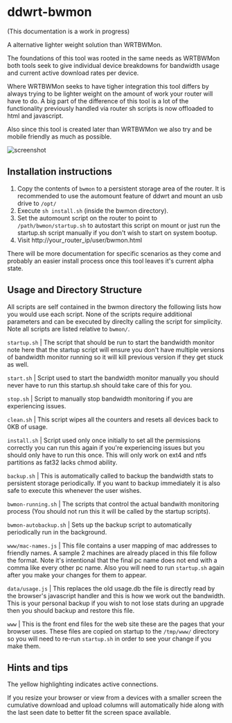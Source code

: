 ddwrt-bwmon
===========
(This documentation is a work in progress)

A alternative lighter weight solution than WRTBWMon.

The foundations of this tool was rooted in the same needs as WRTBWMon both tools seek to give individual device breakdowns for bandwidth usage and current active download rates per device.

Where WRTBWMon seeks to have tigher integration this tool differs by always trying to be lighter weight on the amount of work your router will have to do. A big part of the difference of this tool is a lot of the functionality previously handled via router sh scripts is now offloaded to html and javascript.

Also since this tool is created later than WRTBWMon we also try and be mobile friendly as much as possible.

![screenshot](https://github.com/vortex-5/ddwrt-bwmon/raw/master/bwmon.png "Screenshot")

Installation instructions
-------------------------
1. Copy the contents of `bwmon` to a persistent storage area of the router. It is recommended to use the automount feature of ddwrt and mount an usb drive to `/opt/`
2. Execute `sh install.sh` (inside the bwmon directory).
3. Set the automount script on the router to point to `/path/bwmon/startup.sh` to autostart this script on mount or just run the startup.sh script manually if you don't wish to start on system bootup.
4. Visit http://your_router_ip/user/bwmon.html

There will be more documentation for specific scenarios as they come and probably an easier install process once this tool leaves it's current alpha state.

Usage and Directory Structure
-----------------------------
All scripts are self contained in the bwmon directory the following lists how you would use each script. None of the scripts require additional parameters and can be executed by direclty calling the script for simplicity. Note all scripts are listed relative to `bwmon/`. 

`startup.sh` | The script that should be run to start the bandwidth monitor note here that the startup script will ensure you don't have multiple versions of bandwidth monitor running so it will kill previous version if they get stuck as well.

`start.sh` | Script used to start the bandwidth monitor manually you should never have to run this startup.sh should take care of this for you.

`stop.sh` | Script to manually stop bandwidth monitoring if you are experiencing issues.

`clean.sh` | This script wipes all the counters and resets all devices back to 0KB of usage.

`install.sh` | Script used only once initially to set all the permissions correctly you can run this again if you're experiencing issues but you should only have to run this once. This will only work on ext4 and ntfs partitions as fat32 lacks chmod ability.

`backup.sh` | This is automatically called to backup the bandwidth stats to persistent storage periodically. If you want to backup immediately it is also safe to execute this whenever the user wishes.

`bwmon-running.sh` | The scripts that control the actual bandwith monitoring process (You should not run this it will be called by the startup scripts).

`bwmon-autobackup.sh` | Sets up the backup script to automatically periodically run in the background.

`www/mac-names.js` | This file contains a user mapping of mac addresses to friendly names. A sample 2 machines are already placed in this file follow the format. Note it's intentional that the final pc name does not end with a comma like every other pc name. Also you will need to run `startup.sh` again after you make your changes for them to appear.

`data/usage.js` | This replaces the old usage.db the file is directly read by the browser's javascript handler and this is how we work out the bandwidth. This is your personal backup if you wish to not lose stats during an upgrade then you should backup and restore this file.

`www` | This is the front end files for the web site these are the pages that your browser uses. These files are copied on startup to the `/tmp/www/` directory so you will need to re-run `startup.sh` in order to see your change if you make them.

Hints and tips
--------------
The yellow highlighting indicates active connections.

If you resize your browser or view from a devices with a smaller screen the cumulative download and upload columns will automatically hide along with the last seen date to better fit the screen space available.